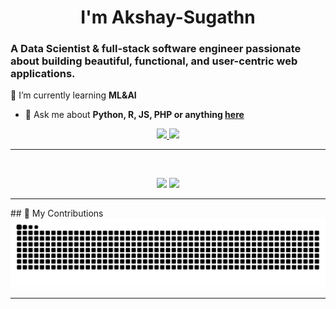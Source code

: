 
<h1 align="center">
I'm Akshay-Sugathn
</h1>

### A Data Scientist & full-stack software engineer passionate about building beautiful, functional, and user-centric web applications.


🌱 I’m currently learning **ML&AI**
- 💬 Ask me about **Python, R, JS, PHP or anything [here](https://github.com/Akshay-Sugathn/Akshay-Sugathn/issues)**


<div align="center">
  <a href="akshaysugathan9625@gmail.com">
    <img src="https://img.shields.io/badge/Gmail-333333?style=for-the-badge&logo=gmail&logoColor=red" />
  </a>
  <a href="https://www.linkedin.com/in/akshay-sugathan/" target="_blank">
    <img src="https://img.shields.io/badge/LinkedIn-0077B5?style=for-the-badge&logo=linkedin&logoColor=white" target="_blank" />
  </a>
</div>

<hr>
<br>

<p align="center">
  <img src="https://skillicons.dev/icons?i=Pyhton,R,SQL,mongodb,postgres" />
  <img src="https://skillicons.dev/icons?i=html,css,sass,js,git,postman" />
</p>

<hr>
## 🐍 My Contributions

<div align="center">
  <picture>
    <source media="(prefers-color-scheme: dark)" srcset="https://raw.githubusercontent.com/Akshay-Sugathn/Akshay-Sugathn/output/github-contribution-grid-snake-dark.svg" />
    <source media="(prefers-color-scheme: light)" srcset="https://raw.githubusercontent.com/Akshay-Sugathn/Akshay-Sugathn/output/github-contribution-grid-snake.svg" />
    <img alt="github-snake" src="https://raw.githubusercontent.com/Akshay-Sugathn/Akshay-Sugathn/output/github-contribution-grid-snake.svg" />
  </picture>
</div>

<hr>
